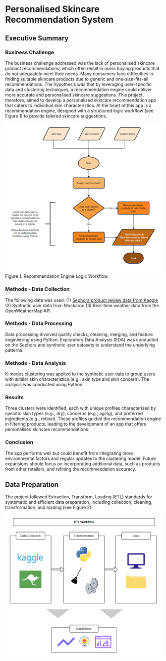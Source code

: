 # Personalised Skincare Recommendation System 

## Executive Summary
### Business Challenge
The business challenge addressed was the lack of personalised skincare product recommendations, which often result in users buying products that do not adequately meet their needs. Many consumers face difficulties in finding suitable skincare products due to generic and one-size-fits-all recommendations. The hypothesis was that by leveraging user-specific data and clustering techniques, a recommendation engine could deliver more accurate and personalised skincare suggestions. This project, therefore, aimed to develop a personalised skincare recommendation app that caters to individual skin characteristics. At the heart of this app is a recommendation engine, designed with a structured logic workflow (see Figure 1) to provide tailored skincare suggestions.

![engine workflow](assets/img/Picture1.png)
Figure 1. Recommendation Engine Logic Workflow.

### Methods - Data Collection
The following data was used:
(1)	[Sephora product review data from Kaggle](https://www.kaggle.com/datasets/nadyinky/sephora-products-and-skincare-reviews)
(2)	Synthetic user data from Mockaroo
(3)	Real-time weather data from the OpenWeatherMap API

### Methods - Data Processing
Data processing involved quality checks, cleaning, merging, and feature engineering using Python. Exploratory Data Analysis (EDA) was conducted on the Sephora and synthetic user datasets to understand the underlying patterns.

### Methods - Data Analysis
K-modes clustering was applied to the synthetic user data to group users with similar skin characteristics (e.g., skin type and skin concern). The analysis was conducted using Python.

### Results
Three clusters were identified, each with unique profiles characterised by specific skin types (e.g., dry), concerns (e.g., aging), and preferred ingredients (e.g., retinol). These profiles guided the recommendation engine in filtering products, leading to the development of an app that offers personalised skincare recommendations.

### Conclusion
The app performs well but could benefit from integrating more environmental factors and regular updates to the clustering model. Future expansions should focus on incorporating additional data, such as products from other retailers, and refining the recommendation accuracy.

##  Data Preparation
The project followed Extraction, Transform, Loading (ETL) standards for systematic and efficient data preparation, including collection, cleaning, transformation, and loading (see Figure 2).

![etl workflow](assets/img/Picture2.png)
